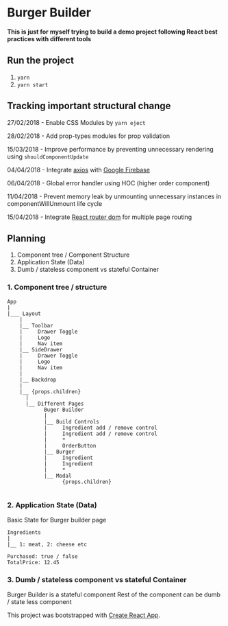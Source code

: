# Burger Builder

**This is just for myself trying to build a demo project following React best practices with different tools**

## Run the project

1. `yarn`
2. `yarn start`

## Tracking important structural change

27/02/2018 - Enable CSS Modules by `yarn eject`

28/02/2018 - Add prop-types modules for prop validation

15/03/2018 - Improve performance by preventing unnecessary rendering using `shouldComponentUpdate`

04/04/2018 - Integrate [axios](https://github.com/axios/axios) with [Google Firebase](https://firebase.google.com/)

06/04/2018 - Global error handler using HOC (higher order component)

11/04/2018 - Prevent memory leak by unmounting unnecessary instances in componentWillUnmount life cycle

15/04/2018 - Integrate [React router dom](https://github.com/ReactTraining/react-router/tree/master/packages/react-router-dom) for multiple page routing

## Planning

1. Component tree / Component Structure
2. Application State (Data)
3. Dumb / stateless component vs stateful Container

### 1. Component tree / structure

```
App
|
|___ Layout
    |
    |__ Toolbar
    |     Drawer Toggle
    |     Logo
    |     Nav item
    |__ SideDrawer
    |     Drawer Toggle
    |     Logo
    |     Nav item
    |
    |__ Backdrop
    |
    |__ {props.children}
      |
      |__ Different Pages
            Buger Builder
            |
            |__ Build Controls
            |     Ingredient add / remove control
            |     Ingredient add / remove control
            |     *
            |     OrderButton
            |__ Burger
            |     Ingredient
            |     Ingredient
            |     *
            |__ Modal
                  {props.children}
    
```

### 2. Application State (Data)

Basic State for Burger builder page

```
Ingredients
|
|__ 1: meat, 2: cheese etc

Purchased: true / false
TotalPrice: 12.45
```
### 3. Dumb / stateless component vs stateful Container
Burger Builder is a stateful component
Rest of the component can be dumb / state less component

This project was bootstrapped with [Create React App](https://github.com/facebookincubator/create-react-app).
